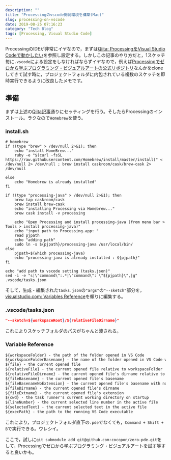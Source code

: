 ```yaml
---
description: ""
title: "Processingのvscode開発環境を構築(Mac)"
slug: processing-on-vscode
date: 2019-08-25 07:16:23
category: "Tech Blog"
tags: [Processing, Visual Studio Code]
---
```


ProcessingのIDEが非常にイヤなので，まずは[Qiita: ProcessingをVisual Studio Codeで動かしたい](https://qiita.com/jacynthe/items/d31eaa77496295c10556)を参照し設定する。しかしこの記事のやり方だと，1スケッチ毎に`.vscode`による設定をしなければならずイヤなので，例えば[Processingでゼロから学ぶプログラミング・ビジュアルアートの公式リポジトリ](https://github.com/cocopon/zero-pde)なんかをcloneしてきて試す時に，プロジェクトフォルダに内包されている複数のスケッチを即時実行できるように改良したメモです。

<!-- more -->

## 準備

まずは上述の[Qiita記事](https://qiita.com/jacynthe/items/d31eaa77496295c10556)通りにセッティングを行う。そしたらProcessingのインストール。ラクなので`Homebrew`を使う。

### install.sh

```shell
# homebrew
if !(type "brew" > /dev/null 2>&1); then
    echo "install HomeBrew..."
    ruby -e "$(curl -fsSL https://raw.githubusercontent.com/Homebrew/install/master/install)" < /dev/null 2> /dev/null ; brew install caskroom/cask/brew-cask 2> /dev/null

else
    echo "Homebrew is already installed"
fi

if !(type "processing-java" > /dev/null 2>&1); then
    brew tap caskroom/cask
    brew install brew-cask
    echo "installing Processing via Homebrew..."
    brew cask install -v processing

    echo "Open Processing and install processing-java (from menu bar > Tools > install processing-java)"
    echo "input path to Processing.app: "
    read pjpath
    echo "adding path"
    sudo ln -s ${pjpath}/processing-java /usr/local/bin/
else
    pjpath=$(which processing-java)
    echo "processing-java is already installed : ${pjpath}"
fi

echo "add path to vscode setting (tasks.json)"
sed -i -e "s|\"command\":.*|\"command\": \"${pjpath}\",|g" .vscode/tasks.json
```

そして，生成・編集された`tasks.json`の`"args"`の`"--sketch"`部分を，[visualstudio.com: Variables Reference](https://code.visualstudio.com/docs/editor/variables-reference)を頼りに編集する。

### .vscode/tasks.json

```json
"--sketch=${workspaceRoot}/${relativeFileDirname}"
```

これによりスケッチフォルダのパスがちゃんと渡される。

### Variable Reference

```txt
${workspaceFolder} - the path of the folder opened in VS Code
${workspaceFolderBasename} - the name of the folder opened in VS Code without any slashes (/)
${file} - the current opened file
${relativeFile} - the current opened file relative to workspaceFolder
${relativeFileDirname} - the current opened file's dirname relative to workspaceFolder
${fileBasename} - the current opened file's basename
${fileBasenameNoExtension} - the current opened file's basename with no file extension
${fileDirname} - the current opened file's dirname
${fileExtname} - the current opened file's extension
${cwd} - the task runner's current working directory on startup
${lineNumber} - the current selected line number in the active file
${selectedText} - the current selected text in the active file
${execPath} - the path to the running VS Code executable
```

これにより，プロジェクトフォルダ直下の`.pde`でなくても，`Command + Shift + B`で実行できる。ウレシイ。

ここで，試しに`git submodule add git@github.com:cocopon/zero-pde.git`をして，Processingでゼロから学ぶプログラミング・ビジュアルアートを試す等すると良いかも。
